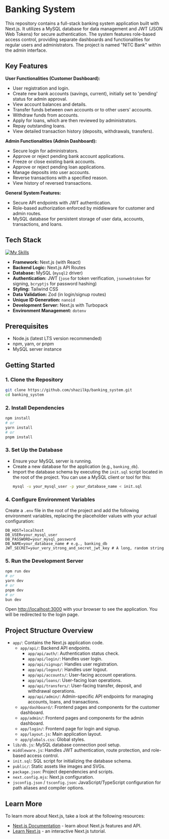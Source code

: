 # Banking System

This repository contains a full-stack banking system application built with Next.js. It utilizes a MySQL database for data management and JWT (JSON Web Tokens) for secure authentication. The system features role-based access control, providing separate dashboards and functionalities for regular users and administrators. The project is named "NITC Bank" within the admin interface.

## Key Features

**User Functionalities (Customer Dashboard):**
*   User registration and login.
*   Create new bank accounts (savings, current), initially set to 'pending' status for admin approval.
*   View account balances and details.
*   Transfer funds between own accounts or to other users' accounts.
*   Withdraw funds from accounts.
*   Apply for loans, which are then reviewed by administrators.
*   Repay outstanding loans.
*   View detailed transaction history (deposits, withdrawals, transfers).

**Admin Functionalities (Admin Dashboard):**
*   Secure login for administrators.
*   Approve or reject pending bank account applications.
*   Freeze or close existing bank accounts.
*   Approve or reject pending loan applications.
*   Manage deposits into user accounts.
*   Reverse transactions with a specified reason.
*   View history of reversed transactions.

**General System Features:**
*   Secure API endpoints with JWT authentication.
*   Role-based authorization enforced by middleware for customer and admin routes.
*   MySQL database for persistent storage of user data, accounts, transactions, and loans.

## Tech Stack
[![My Skills](https://skillicons.dev/icons?i=react,nextjs,mysql,tailwind,nextjs)](https://skillicons.dev)
    
*   **Framework:** Next.js (with React)
*   **Backend Logic:** Next.js API Routes
*   **Database:** MySQL (`mysql2` driver) 
*   **Authentication:** JWT (`jose` for token verification, `jsonwebtoken` for signing, `bcryptjs` for password hashing)
*   **Styling:** Tailwind CSS 
*   **Data Validation:** Zod (in login/signup routes)
*   **Unique ID Generation:** `nanoid`
*   **Development Server:** Next.js with Turbopack 
*   **Environment Management:** `dotenv`

## Prerequisites

*   Node.js (latest LTS version recommended)
*   npm, yarn, or pnpm
*   MySQL server instance

## Getting Started

### 1. Clone the Repository

```bash
git clone https://github.com/shazilkp/banking_system.git
cd banking_system
```

### 2. Install Dependencies

```bash
npm install
# or
yarn install
# or
pnpm install
```

### 3. Set Up the Database

*   Ensure your MySQL server is running.
*   Create a new database for the application (e.g., `banking_db`).
*   Import the database schema by executing the `init.sql` script located in the root of the project. You can use a MySQL client or tool for this:
    ```bash
    mysql -u your_mysql_user -p your_database_name < init.sql
    ```

### 4. Configure Environment Variables

Create a `.env` file in the root of the project and add the following environment variables, replacing the placeholder values with your actual configuration:

```env
DB_HOST=localhost
DB_USER=your_mysql_user
DB_PASSWORD=your_mysql_password
DB_NAME=your_database_name # e.g., banking_db
JWT_SECRET=your_very_strong_and_secret_jwt_key # A long, random string
```

### 5. Run the Development Server

```bash
npm run dev
# or
yarn dev
# or
pnpm dev
# or
bun dev
```

Open [http://localhost:3000](http://localhost:3000) with your browser to see the application. You will be redirected to the login page.

## Project Structure Overview

*   `app/`: Contains the Next.js application code.
    *   `app/api/`: Backend API endpoints.
        *   `app/api/auth/`: Authentication status check.
        *   `app/api/login/`: Handles user login.
        *   `app/api/signup/`: Handles user registration.
        *   `app/api/logout/`: Handles user logout.
        *   `app/api/accounts/`: User-facing account operations.
        *   `app/api/loans/`: User-facing loan operations.
        *   `app/api/transfers/`: User-facing transfer, deposit, and withdrawal operations.
        *   `app/api/admin/`: Admin-specific API endpoints for managing accounts, loans, and transactions.
    *   `app/dashboard/`: Frontend pages and components for the customer dashboard.
    *   `app/admin/`: Frontend pages and components for the admin dashboard.
    *   `app/login/`: Frontend page for login and signup.
    *   `app/layout.js`: Main application layout.
    *   `app/globals.css`: Global styles.
*   `lib/db.js`: MySQL database connection pool setup.
*   `middleware.js`: Handles JWT authentication, route protection, and role-based access control.
*   `init.sql`: SQL script for initializing the database schema.
*   `public/`: Static assets like images and SVGs.
*   `package.json`: Project dependencies and scripts.
*   `next.config.mjs`: Next.js configuration.
*   `jsconfig.json` / `tsconfig.json`: JavaScript/TypeScript configuration for path aliases and compiler options.

## Learn More

To learn more about Next.js, take a look at the following resources:

- [Next.js Documentation](https://nextjs.org/docs) - learn about Next.js features and API.
- [Learn Next.js](https://nextjs.org/learn) - an interactive Next.js tutorial.
